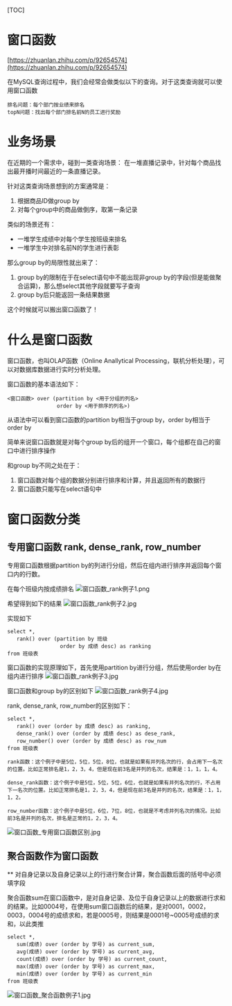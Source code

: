 [TOC]

# 窗口函数

[https://zhuanlan.zhihu.com/p/92654574](https://zhuanlan.zhihu.com/p/92654574)


在MySQL查询过程中，我们会经常会做类似以下的查询。对于这类查询就可以使用窗口函数
```
排名问题：每个部门按业绩来排名
topN问题：找出每个部门排名前N的员工进行奖励
```
# 业务场景


在近期的一个需求中，碰到一类查询场景：
在一堆直播记录中，针对每个商品找出最开播时间最近的一条直播记录。


针对这类查询场景想到的方案通常是：


1. 根据商品ID做group by
1. 对每个group中的商品做倒序，取第一条记录



类似的场景还有：


- 一堆学生成绩中对每个学生按班级来排名
- 一堆学生中对排名前N的学生进行表彰



那么group by的局限性就出来了：


1. group by的限制在于在select语句中不能出现非group by的字段(但是能做聚合运算)，那么想select其他字段就要写子查询
1. group by后只能返回一条结果数据



这个时候就可以搬出窗口函数了！




# 什么是窗口函数
窗口函数，也叫OLAP函数（Online Anallytical Processing，联机分析处理），可以对数据库数据进行实时分析处理。


窗口函数的基本语法如下：
```
<窗口函数> over (partition by <用于分组的列名>
                order by <用于排序的列名>)
```


从语法中可以看到窗口函数的partition by相当于group by，order by相当于order by


简单来说窗口函数就是对每个group by后的组开一个窗口，每个组都在自己的窗口中进行排序操作


和group by不同之处在于：
1. 窗口函数对每个组的数据分别进行排序和计算，并且返回所有的数据行
2. 窗口函数只能写在select语句中




# 窗口函数分类
## 专用窗口函数 rank, dense_rank, row_number
专用窗口函数根据partition by的列进行分组，然后在组内进行排序并返回每个窗口内的行数。

在每个班级内按成绩排名
![窗口函数_rank例子1.png](./pic/窗口函数_rank例子1.png)

希望得到如下的结果
![窗口函数_rank例子2.jpg](./pic/窗口函数_rank例子2.jpg)


实现如下
```
select *,
   rank() over (partition by 班级
                 order by 成绩 desc) as ranking
from 班级表
```


窗口函数的实现原理如下，首先使用partition by进行分组，然后使用order by在组内进行排序
![窗口函数_rank例子3.jpg](./pic/窗口函数_rank例子3.jpg)


窗口函数和group by的区别如下
![窗口函数_rank例子4.jpg](./pic/窗口函数_rank例子4.jpg)



rank, dense_rank, row_number的区别如下：
```
select *,
   rank() over (order by 成绩 desc) as ranking,
   dense_rank() over (order by 成绩 desc) as dese_rank,
   row_number() over (order by 成绩 desc) as row_num
from 班级表
```
```
rank函数：这个例子中是5位，5位，5位，8位，也就是如果有并列名次的行，会占用下一名次的位置。比如正常排名是1，2，3，4，但是现在前3名是并列的名次，结果是：1，1，1，4。

dense_rank函数：这个例子中是5位，5位，5位，6位，也就是如果有并列名次的行，不占用下一名次的位置。比如正常排名是1，2，3，4，但是现在前3名是并列的名次，结果是：1，1，1，2。

row_number函数：这个例子中是5位，6位，7位，8位，也就是不考虑并列名次的情况。比如前3名是并列的名次，排名是正常的1，2，3，4。
```
![窗口函数_专用窗口函数区别.jpg](./pic/窗口函数_专用窗口函数区别.jpg)


## **聚合函数作为窗口函数**
**
对自身记录以及自身记录以上的行进行聚合计算，聚合函数后面的括号中必须填字段


聚合函数sum在窗口函数中，是对自身记录、及位于自身记录以上的数据进行求和的结果。比如0004号，在使用sum窗口函数后的结果，是对0001，0002，0003，0004号的成绩求和，若是0005号，则结果是0001号~0005号成绩的求和，以此类推


```
select *,
   sum(成绩) over (order by 学号) as current_sum,
   avg(成绩) over (order by 学号) as current_avg,
   count(成绩) over (order by 学号) as current_count,
   max(成绩) over (order by 学号) as current_max,
   min(成绩) over (order by 学号) as current_min
from 班级表
```
![窗口函数_聚合函数例子1.jpg](./pic/窗口函数_聚合函数例子1.jpg)
